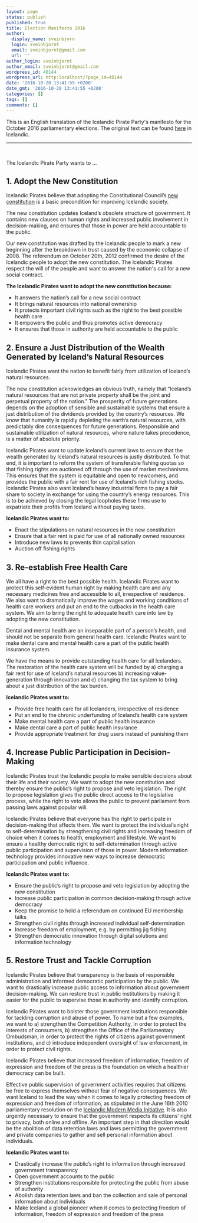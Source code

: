 ```yaml
---
layout: page
status: publish
published: true
title: Election Manifesto 2016
author:
  display_name: sveinbjorn
  login: sveinbjornt
  email: sveinbjornt@gmail.com
  url: ''
author_login: sveinbjornt
author_email: sveinbjornt@gmail.com
wordpress_id: 40144
wordpress_url: http:localhost/?page_id=40144
date: '2016-10-20 13:41:55 +0200'
date_gmt: '2016-10-20 13:41:55 +0200'
categories: []
tags: []
comments: []
---
```

<p>This is an English translation of the Icelandic Pirate Party's manifesto for the October 2016 parliamentary elections. The original text can be found <a href="http:localhost/kosningar/">here</a> in Icelandic.</p>
<hr />
<p>&nbsp;</p>
<p>The Icelandic Pirate Party wants to ...</p>
<h2>1. Adopt the New Constitution</h2>
<p>Icelandic Pirates believe that adopting the Constitutional Council’s <a href="http://stjornlagarad.is/other_files/stjornlagarad/Frumvarp-enska.pdf">new constitution</a> is a basic precondition for improving Icelandic society.</p>
<p>The new constitution updates Iceland’s obsolete structure of government. It contains new clauses on human rights and increased public involvement in decision-making, and ensures that those in power are held accountable to the public.</p>
<p>Our new constitution was drafted by the Icelandic people to mark a new beginning after the breakdown in trust caused by the economic collapse of 2008. The referendum on October 20th, 2012 confirmed the desire of the Icelandic people to adopt the new constitution. The Icelandic Pirates respect the will of the people and want to answer the nation's call for a new social contract.</p>
<p><strong>The Icelandic Pirates want to adopt the new constitution because:</strong></p>
<ul>
<li>It answers the nation’s call for a new social contract</li>
<li>It brings natural resources into national ownership</li>
<li>It protects important civil rights such as the right to the best possible health care</li>
<li>It empowers the public and thus promotes active democracy</li>
<li>It ensures that those in authority are held accountable to the public</li>
</ul>
<h2>2. Ensure a Just Distribution of the Wealth Generated by Iceland’s Natural Resources</h2>
<p>Icelandic Pirates want the nation to benefit fairly from utilization of Iceland’s natural resources.</p>
<p>The new constitution acknowledges an obvious truth, namely that “Iceland’s natural resources that are not private property shall be the joint and perpetual property of the nation.” The prosperity of future generations depends on the adoption of sensible and sustainable systems that ensure a just distribution of the dividends provided by the country’s resources. We know that humanity is rapidly depleting the earth’s natural resources, with predictably dire consequences for future generations. Responsible and sustainable utilization of natural resources, where nature takes precedence, is a matter of absolute priority.</p>
<p>Icelandic Pirates want to update Iceland’s current laws to ensure that the wealth generated by Iceland’s natural resources is justly distributed. To that end, it is important to reform the system of transferable fishing quotas so that fishing rights are auctioned off through the use of market mechanisms. This ensures that the system is equitable and open to newcomers, and provides the public with a fair rent for use of Iceland’s rich fishing stocks. Icelandic Pirates also want Iceland’s heavy industrial firms to pay a fair share to society in exchange for using the country’s energy resources. This is to be achieved by closing the legal loopholes these firms use to expatriate their profits from Iceland without paying taxes.</p>
<p><strong>Icelandic Pirates want to:</strong></p>
<ul>
<li>Enact the stipulations on natural resources in the new constitution</li>
<li>Ensure that a fair rent is paid for use of all nationally owned resources</li>
<li>Introduce new laws to prevents thin capitalisation</li>
<li>Auction off fishing rights</li>
</ul>
<h2>3. Re-establish Free Health Care</h2>
<p>We all have a right to the best possible health. Icelandic Pirates want to protect this self-evident human right by making health care and any necessary medicines free and accessible to all, irrespective of residence. We also want to dramatically improve the wages and working conditions of health care workers and put an end to the cutbacks in the health care system. We aim to bring the right to adequate health care into law by adopting the new constitution.</p>
<p>Dental and mental health are an inseparable part of a person’s health, and should not be separate from general health care. Icelandic Pirates want to make dental care and mental health care a part of the public health insurance system.</p>
<p>We have the means to provide outstanding health care for all Icelanders. The restoration of the health care system will be funded by a) charging a fair rent for use of Iceland’s natural resources b) increasing value-generation through innovation and c) changing the tax system to bring about a just distribution of the tax burden.</p>
<p><strong>Icelandic Pirates want to:</strong></p>
<ul>
<li>Provide free health care for all Icelanders, irrespective of residence</li>
<li>Put an end to the chronic underfunding of Iceland’s health care system</li>
<li>Make mental health care a part of public health insurance</li>
<li>Make dental care a part of public health insurance</li>
<li>Provide appropriate treatment for drug users instead of punishing them</li>
</ul>
<h2>4. Increase Public Participation in Decision-Making</h2>
<p>Icelandic Pirates trust the Icelandic people to make sensible decisions about their life and their society. We want to adopt the new constitution and thereby ensure the public’s right to propose and veto legislation. The right to propose legislation gives the public direct access to the legislative process, while the right to veto allows the public to prevent parliament from passing laws against popular will.</p>
<p>Icelandic Pirates believe that everyone has the right to participate in decision-making that affects them. We want to protect the individual’s right to self-determination by strengthening civil rights and increasing freedom of choice when it comes to health, employment and lifestyle. We want to ensure a healthy democratic right to self-determination through active public participation and supervision of those in power. Modern information technology provides innovative new ways to increase democratic participation and public influence.</p>
<p><strong>Icelandic Pirates want to:</strong></p>
<ul>
<li>Ensure the public’s right to propose and veto legislation by adopting the new constitution</li>
<li>Increase public participation in common decision-making through active democracy</li>
<li>Keep the promise to hold a referendum on continued EU membership talks</li>
<li>Strengthen civil rights through increased individual self-determination</li>
<li>Increase freedom of employment, e.g. by permitting jig fishing</li>
<li>Strengthen democratic innovation through digital solutions and information technology</li>
</ul>
<h2>5. Restore Trust and Tackle Corruption</h2>
<p>Icelandic Pirates believe that transparency is the basis of responsible administration and informed democratic participation by the public. We want to drastically increase public access to information about government decision-making. We can restore trust in public institutions by making it easier for the public to supervise those in authority and identify corruption.</p>
<p>Icelandic Pirates want to bolster those government institutions responsible for tackling corruption and abuse of power. To name but a few examples, we want to a) strengthen the Competition Authority, in order to protect the interests of consumers, b) strengthen the Office of the Parliamentary Ombudsman, in order to protect the rights of citizens against government institutions, and c) introduce independent oversight of law enforcement, in order to protect civil rights.</p>
<p>Icelandic Pirates believe that increased freedom of information, freedom of expression and freedom of the press is the foundation on which a healthier democracy can be built.</p>
<p>Effective public supervision of government activities requires that citizens be free to express themselves without fear of negative consequences. We want Iceland to lead the way when it comes to legally protecting freedom of expression and freedom of information, as stipulated in the June 16th 2010 parliamentary resolution on the <a href="https://en.immi.is">Icelandic Modern Media Initiative</a>. It is also urgently necessary to ensure that the government respects its citizens’ right to privacy, both online and offline. An important step in that direction would be the abolition of data retention laws and laws permitting the government and private companies to gather and sell personal information about individuals.</p>
<p><strong>Icelandic Pirates want to:</strong></p>
<ul>
<li>Drastically increase the public’s right to information through increased government transparency</li>
<li>Open government accounts to the public</li>
<li>Strengthen institutions responsible for protecting the public from abuse of authority</li>
<li>Abolish data retention laws and ban the collection and sale of personal information about individuals</li>
<li>Make Iceland a global pioneer when it comes to protecting freedom of information, freedom of expression and freedom of the press</li>
</ul>
